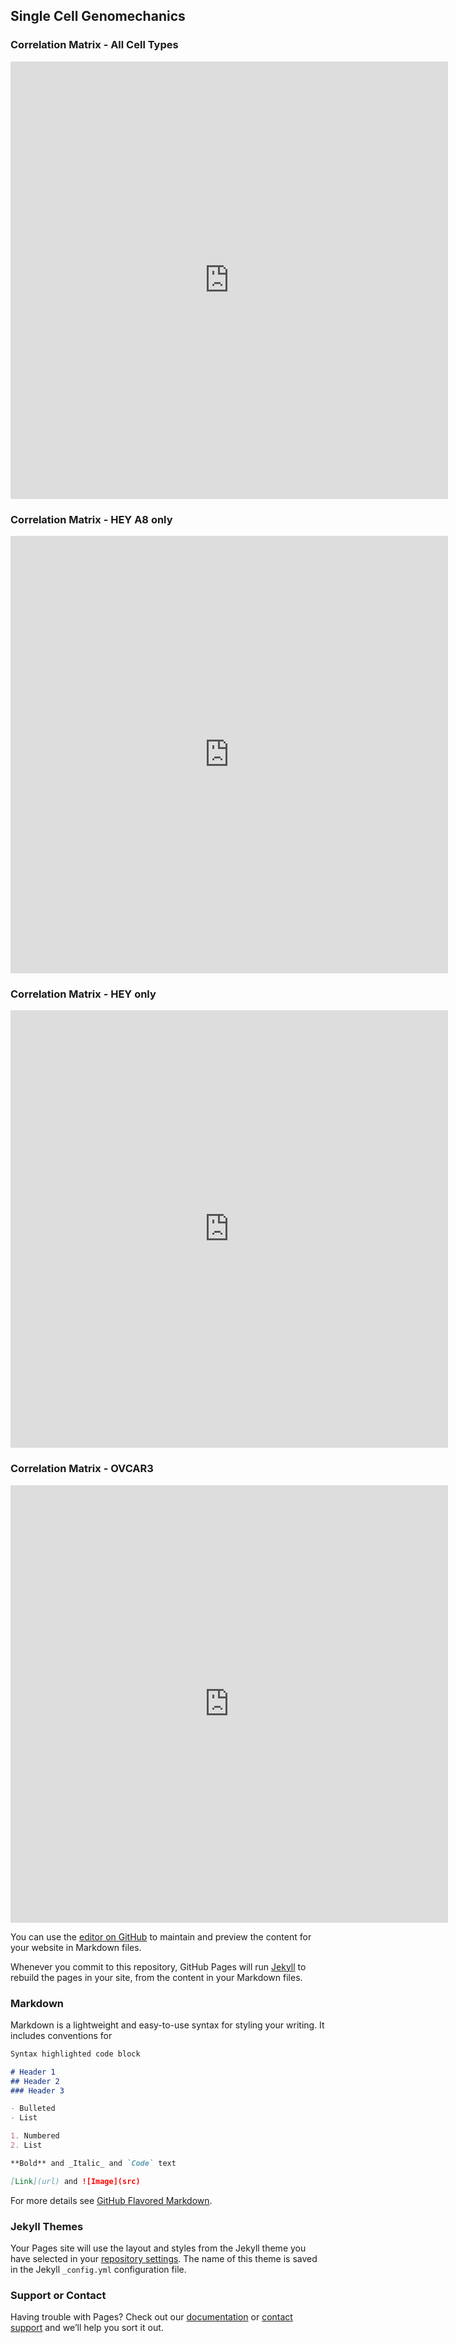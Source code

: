 ## Single Cell Genomechanics

### Correlation Matrix - All Cell Types

<iframe id="igraph" scrolling="no" style="border:none;" seamless="seamless" src="https://kyoung74.github.io/PlotlyPlots/InteractiveCorMatAll.html" height="700" width="700"></iframe>

### Correlation Matrix - HEY A8 only

<iframe id="igraph" scrolling="no" style="border:none;" seamless="seamless" src="https://kyoung74.github.io/PlotlyPlots/InteractiveCorMatHEYA8.html" height="700" width="700"></iframe>

### Correlation Matrix - HEY only

<iframe id="igraph" scrolling="no" style="border:none;" seamless="seamless" src="https://kyoung74.github.io/PlotlyPlots/InteractiveCorMatHEY.html" height="700" width="700"></iframe>

### Correlation Matrix - OVCAR3

<iframe id="igraph" scrolling="no" style="border:none;" seamless="seamless" src="https://kyoung74.github.io/PlotlyPlots/InteractiveCorMatOVCAR3.html" height="700" width="700"></iframe>


You can use the [editor on GitHub](https://github.com/kyoung74/PlotlyPlots/edit/master/README.md) to maintain and preview the content for your website in Markdown files.

Whenever you commit to this repository, GitHub Pages will run [Jekyll](https://jekyllrb.com/) to rebuild the pages in your site, from the content in your Markdown files.

### Markdown

Markdown is a lightweight and easy-to-use syntax for styling your writing. It includes conventions for

```markdown
Syntax highlighted code block

# Header 1
## Header 2
### Header 3

- Bulleted
- List

1. Numbered
2. List

**Bold** and _Italic_ and `Code` text

[Link](url) and ![Image](src)
```

For more details see [GitHub Flavored Markdown](https://guides.github.com/features/mastering-markdown/).

### Jekyll Themes

Your Pages site will use the layout and styles from the Jekyll theme you have selected in your [repository settings](https://github.com/kyoung74/PlotlyPlots/settings). The name of this theme is saved in the Jekyll `_config.yml` configuration file.

### Support or Contact

Having trouble with Pages? Check out our [documentation](https://help.github.com/categories/github-pages-basics/) or [contact support](https://github.com/contact) and we’ll help you sort it out.
